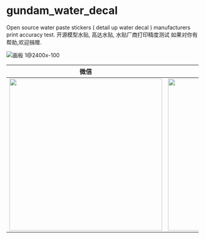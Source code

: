 # gundam_water_decal
Open source water paste stickers ( detail up water decal ) manufacturers print accuracy test. 
开源模型水贴, 高达水贴, 水贴厂商打印精度测试
如果对你有帮助,欢迎捐赠.

![画板 1@2400x-100](https://user-images.githubusercontent.com/4468540/71777153-05ccbf80-2fd7-11ea-9298-2a8ba71971ca.jpg)



| 微信 | 支付宝 |
| ----------- | ----------- |
| <img src="https://user-images.githubusercontent.com/4468540/71777024-b20da680-2fd5-11ea-9bd9-89f3c07e65aa.JPG" width="400"></img> |<img src="https://user-images.githubusercontent.com/4468540/71777035-c6ea3a00-2fd5-11ea-895b-df2eb8503946.JPG" width="400"></img> |
